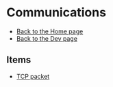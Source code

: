 # Communications

- [Back to the Home page](../../README.md)
- [Back to the Dev page](../README.md)

## Items
- [TCP packet](TCP%20packet.md)
